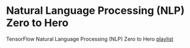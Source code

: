 # Natural Language Processing (NLP) Zero to Hero
TensorFlow Natural Language Processing (NLP) Zero to Hero [playlist](https://youtube.com/playlist?list=PLQY2H8rRoyvzDbLUZkbudP-MFQZwNmU4S&si=0OFzSh5WR7BHGLi6)
